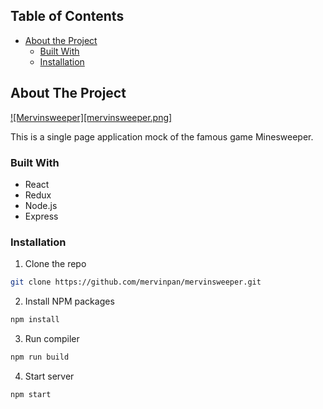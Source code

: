 

<!-- TABLE OF CONTENTS -->
## Table of Contents

* [About the Project](#about-the-project)
  * [Built With](#built-with)
  * [Installation](#installation)


<!-- ABOUT THE PROJECT -->
## About The Project

[![Mervinsweeper][mervinsweeper.png]](https://imgur.com/JMXB5ML)

This is a single page application mock of the famous game Minesweeper.

### Built With
* React
* Redux
* Node.js
* Express

<!-- GETTING STARTED -->

### Installation

1. Clone the repo
```sh
git clone https://github.com/mervinpan/mervinsweeper.git
```
2. Install NPM packages
```sh
npm install
```
3. Run compiler
```sh
npm run build
```
4. Start server
```sh
npm start
```

